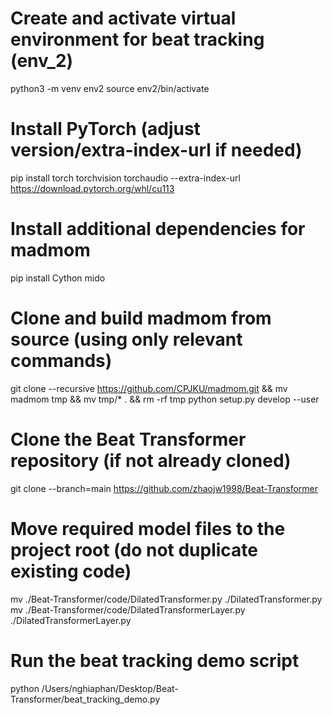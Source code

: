 # Create and activate virtual environment for beat tracking (env_2)
python3 -m venv env2
source env2/bin/activate

# Install PyTorch (adjust version/extra-index-url if needed)
pip install torch torchvision torchaudio --extra-index-url https://download.pytorch.org/whl/cu113

# Install additional dependencies for madmom
pip install Cython mido

# Clone and build madmom from source (using only relevant commands)
git clone --recursive https://github.com/CPJKU/madmom.git && mv madmom tmp && mv tmp/* . && rm -rf tmp
python setup.py develop --user

# Clone the Beat Transformer repository (if not already cloned)
git clone --branch=main https://github.com/zhaojw1998/Beat-Transformer

# Move required model files to the project root (do not duplicate existing code)
mv ./Beat-Transformer/code/DilatedTransformer.py ./DilatedTransformer.py
mv ./Beat-Transformer/code/DilatedTransformerLayer.py ./DilatedTransformerLayer.py

# Run the beat tracking demo script
python /Users/nghiaphan/Desktop/Beat-Transformer/beat_tracking_demo.py
